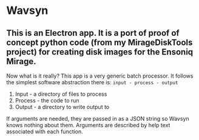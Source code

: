 Wavsyn
=================
This is an Electron app. It is a port of proof of concept python code (from my MirageDiskTools project) for creating disk images for the Ensoniq Mirage.
---
Now what is it really? This app is a very generic batch processor. It follows the simplest software abstraction there is:
`input - process - output`

1. Input - a directory of files to process
2. Process - the code to run
3. Output - a directory to write output to

If arguments are needed, they are passed in as a JSON string so Wavsyn knows nothing about them. Arguments are described by help text associated with each function.